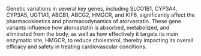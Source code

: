 Genetic variations in several key genes, including SLCO1B1, CYP3A4, CYP3A5, UGT1A1, ABCB1, ABCG2, HMGCR, and KIF6, significantly affect the pharmacokinetics and pharmacodynamics of atorvastatin. These gene variants influence how atorvastatin is absorbed, metabolized, and eliminated from the body, as well as how effectively it targets its main enzymatic site, HMGCR, to reduce cholesterol, thereby impacting its overall efficacy and safety in treating cardiovascular conditions.